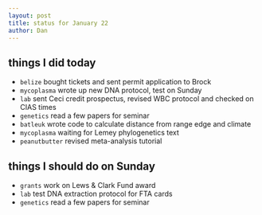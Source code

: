 ```yaml
---
layout: post
title: status for January 22
author: Dan
---
```


## things I did today
* `belize` bought tickets and sent permit application to Brock
* `mycoplasma` wrote up new DNA protocol, test on Sunday
* `lab` sent Ceci credit prospectus, revised WBC protocol and checked on CIAS times
* `genetics` read a few papers for seminar
* `batleuk` wrote code to calculate distance from range edge and climate
* `mycoplasma` waiting for Lemey phylogenetics text
* `peanutbutter` revised meta-analysis tutorial

## things I should do on Sunday
* `grants` work on Lews & Clark Fund award
* `lab` test DNA extraction protocol for FTA cards
* `genetics` read a few papers for seminar

<i class='fa fa-code' style='color:pink'> </i>
